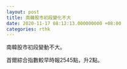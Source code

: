 ```yaml
---
layout: post
title: 南韓股市初段變化不大
date: 2020-11-17 08:12:13.000000000 +08:00
categories: rthk
---
```


南韓股市初段變動不大。

首爾綜合指數較早時報2545點，升2點。
